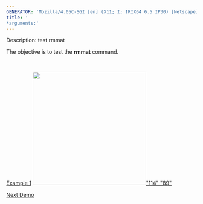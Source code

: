 ```yaml
---
GENERATOR: 'Mozilla/4.05C-SGI [en] (X11; I; IRIX64 6.5 IP30) [Netscape]'
title: '
*arguments:'
---
```


 Description: test rmmat

   The objective is to test the **rmmat** command.

    

   [Example 1](description_rmmat.md)
   [<img height="300" width="300" src="https://lanl.github.io/docs/assets/images/rmmat4_tn.gif">"114"
   "89"](description_rmmat.md)











[Next Demo](../../../demos/rotatept/md/main_rotatept1.md)
